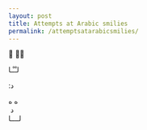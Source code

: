 ```yaml
---
layout: post
title: Attempts at Arabic smilies
permalink: /attemptsatarabicsmilies/
---
```


&#x202b;
ْـ ْ

&#x202b;
لـْـْـا

&#x202b;
د:

&#x202b;
ه  ه  
&nbsp;د  
لــــا  
